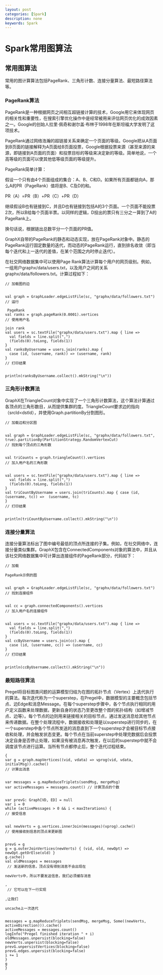 ```yaml
---
layout: post
categories: [Spark]
description: none
keywords: Spark
---
```

# Spark常用图算法


## 常用图算法
常用的图计算算法包括PageRank、三角形计数、连接分量算法、最短路径算法等。

### PageRank算法
PageRank是一种根据网页之间相互超链接计算的技术，Google用它来体现网页的相关性和重要性，在搜索引擎优化操作中是经常被用来评估网页优化的成效因素之一。Google的创始人拉里·佩奇和谢尔盖·布林于1998年在斯坦福大学发明了这项技术。

PageRank通过网络浩瀚的超链接关系来确定一个页面的等级。Google把从A页面到B页面的链接解释为A页面给B页面投票，Google根据投票来源（甚至来源的来源，即链接到A页面的页面）和投票目标的等级来决定新的等级。简单地说，一个高等级的页面可以使其他低等级页面的等级提升。

PageRank简单计算：

假设一个只有由4个页面组成的集合：A、B、C和D。如果所有页面都链向A，那么A的PR（PageRank）值将是B、C及D的和。

PR（A）=PR（B）+PR（C）+PR（D）

继续假设B也有链接到C，并且D也有链接到包括A的3个页面。一个页面不能投票2次，所以B给每个页面半票。以同样的逻辑，D投出的票只有三分之一算到了A的PageRank上。


换句话说，根据链出总数平分一个页面的PR值。


GraphX自带的PageRank的静态和动态实现，放在PageRank对象中。静态的PageRank运行固定数量的迭代，而动态的PageRank运行，直到排名收敛（即当每个迭代和上一迭代的差值，在某个范围之内时停止迭代）。

在社交网络数据集中可以使用Page Rank算法计算每个用户的网页级别。例如，一组用户graphx/data/users.txt，以及用户之间的关系graphx/data/followers.txt。计算过程如下：
```
// 加载图的边


val graph = GraphLoader.edgeListFile(sc, "graphx/data/followers.txt")
// 运行

 PageRank
val ranks = graph.pageRank(0.0001).vertices
// 使用用户名

join rank
val users = sc.textFile("graphx/data/users.txt").map { line =>
  val fields = line.split(",")
  (fields(0).toLong, fields(1))
}
val ranksByUsername = users.join(ranks).map {
  case (id, (username, rank)) => (username, rank)
}
// 打印结果


println(ranksByUsername.collect().mkString("\n"))
```

### 三角形计数算法
GraphX在TriangleCount对象中实现了一个三角形计数算法，这个算法计算通过各顶点的三角形数目，从而提供集群的度。TriangleCount要求边的指向（srcId<dstId），并使用Graph.partitionBy分割图形。

```
// 加载边和分区图


val graph = GraphLoader.edgeListFile(sc, "graphx/data/followers.txt", true).partitionBy(PartitionStrategy.RandomVertexCut)
// 找到每个顶点的三角形数


val triCounts = graph.triangleCount().vertices
// 加入用户名的三角形数


val users = sc.textFile("graphx/data/users.txt").map { line =>
  val fields = line.split(",")
  (fields(0).toLong, fields(1))
}
val triCountByUsername = users.join(triCounts).map { case (id, (username, tc)) =>  (username, tc)
}
// 打印结果


println(triCountByUsername.collect().mkString("\n"))
```

### 连接分量算法
连接分量算法标出了图中编号最低的顶点所连接的子集。例如，在社交网络中，连接分量类似集群。GraphX包含在ConnectedComponents对象的算法中，并且从该社交网络数据集中可计算出连接组件的PageRank部分，代码如下：
```
// 加载

PageRank示例的图


val graph = GraphLoader.edgeListFile(sc, "graphx/data/followers.txt")
// 找到连接组件


val cc = graph.connectedComponents().vertices
// 加入用户名的连接组件


val users = sc.textFile("graphx/data/users.txt").map { line =>
  val fields = line.split(",")
  (fields(0).toLong, fields(1))
}
val ccByUsername = users.join(cc).map {
  case (id, (username, cc)) => (username, cc)
}
// 打印结果


println(ccByUsername.collect().mkString("\n"))
```

### 最短路径算法
Pregel将目标图类问题的运算模型归结为在图的拓扑节点（Vertex）上迭代执行的算法。每次迭代称为一个superstep，在Pregel中，数据模型的主要概念包括节点、边Edge和消息Message。在每个superstep步骤中，各个节点执行相同的用户定义函数来处理数据，更新自身的状态乃至更改整个图的拓扑结构（如增减节点、边等）。每个节点的边则用来链接相关的目标节点，通过发送消息给其他节点来传递数据。在整个处理流程中，数据接收和处理是以superstep进行同步的，在一个superstep中各个节点所发送的消息直到下一个superstep才会被目标节点接收和处理，并会触发状态变更。每个节点在当前superstep中处理完数据后会投票决定自身是否停止处理，如果没有被消息再次触发，在以后的superstep中就不会调度该节点进行运算。当所有节点都停止后，整个迭代过程结束。
```
{
var g = graph.mapVertices((vid, vdata) => vprog(vid, vdata, initialMsg)).cache()
// 计算出消息


var messages = g.mapReduceTriplets(sendMsg, mergeMsg)
var activeMessages = messages.count() // 计算顶点的个数


var prevG: Graph[VD, ED] = null
var i = 0
while (activeMessages > 0 && i < maxIterations) {
// 接受信息


val newVerts = g.vertices.innerJoin(messages)(vprog).cache()
// 使用接收到信息的顶点来更新图


prevG = g
g = g.outerJoinVertices(newVerts) { (vid, old, newOpt) => newOpt.getOrElse(old) }
g.cache()
val oldMessages = messages
 // 发送新的信息，顶点没有得到消息不会出现在

newVerts中，所以不要发送信息，我们必须缓存消息

,
 // 它可以在下一行实现

,让我们

uncache上一次迭代


messages = g.mapReduceTriplets(sendMsg, mergeMsg, Some((newVerts, activeDirection))).cache()
activeMessages = messages.count()
logInfo("Pregel finished iteration " + i)
oldMessages.unpersist(blocking=false)
newVerts.unpersist(blocking=false)
prevG.unpersistVertices(blocking=false)
prevG.edges.unpersist(blocking=false)
i += 1
}
g
}

```